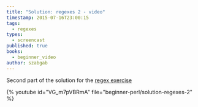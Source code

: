 ```yaml
---
title: "Solution: regexes 2 - video"
timestamp: 2015-07-16T23:00:15
tags:
  - regexes
types:
  - screencast
published: true
books:
  - beginner_video
author: szabgab
---
```



Second part of the solution for the [regex exercise](/beginner-perl-maven-exercise-regexes-1)


{% youtube id="VG_m7pVBRmA" file="beginner-perl/solution-regexes-2" %}
